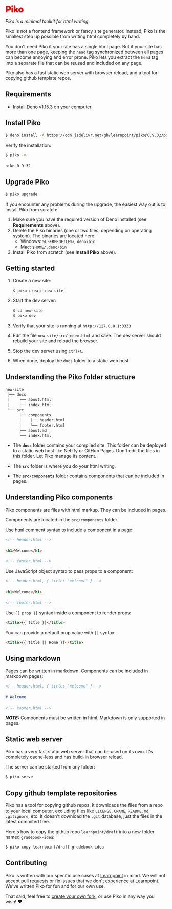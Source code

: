 <img src="piko.svg" height="24px">

_Piko is a minimal toolkit for html writing._

Piko is not a frontend framework or fancy site generator. Instead, Piko is the smallest step up possible from writing html completely by hand.

You don't need Piko if your site has a single html page. But if your site has more than one page, keeping the ```head``` tag synchronized between all pages can become annoying and error prone. Piko lets you extract the ```head``` tag into a separate file that can be reused and included on any page.

Piko also has a fast static web server with browser reload, and a tool for copying github template repos.

## Requirements

- [Install Deno](https://deno.land/manual/getting_started/installation) v1.15.3 on your computer.

## Install Piko

```bash
$ deno install -A https://cdn.jsdelivr.net/gh/learnpoint/piko@0.9.32/piko.js
```

Verify the installation:

```bash
$ piko -v

piko 0.9.32
```

## Upgrade Piko

```bash
$ piko upgrade
```

If you encounter any problems during the upgrade, the easiest way out is to install Piko from scratch:

1. Make sure you have the required version of Deno installed (see **Requirements** above).
2. Delete the Piko binaries (one or two files, depending on operating system). The binaries are located here:
    - Windows: ```%USERPROFILE%\.deno\bin```
    - Mac: ```$HOME/.deno/bin```
3. Install Piko from scratch (see **Install Piko** above).

## Getting started

1. Create a new site:

    ```bash
    $ piko create new-site
    ```
2. Start the dev server:

    ```bash
    $ cd new-site
    $ piko dev
    ```

3. Verify that your site is running at ```http://127.0.0.1:3333```

4. Edit the file ```new-site/src/index.html``` and save. The dev server should rebuild your site and reload the browser.

5. Stop the dev server using ```Ctrl+C```.

6. When done, deploy the ```docs``` folder to a static web host.

## Understanding the Piko folder structure

```
new-site
 ├── docs
 |    ├── about.html
 |    └── index.html
 └── src
      ├── components
      |    ├── header.html
      |    └── footer.html
      ├── about.md
      └── index.html
```

- The **```docs```** folder contains your compiled site. This folder can be deployed to a static web host like Netlify or GitHub Pages. Don't edit the files in this folder. Let Piko manage its content.

- The **```src```** folder is where you do your html writing.

- The **```src/components```** folder contains components that can be included in pages.

## Understanding Piko components

Piko components are files with html markup. They can be included in pages.

Components are located in the ```src/components``` folder.

Use html comment syntax to include a component in a page:

```html
<!-- header.html -->

<h1>Welcome</h1>

<!-- footer.html -->
```

Use JavaScript object syntax to pass props to a component:

```html
<!-- header.html, { title: "Welcome" } -->

<h1>Welcome</h1>

<!-- footer.html -->
```

Use ```{{ prop }}``` syntax inside a component to render props:

```html
<title>{{ title }}</title>
```

You can provide a default prop value with ```||``` syntax:

```html
<title>{{ title || Home }}</title>
```

## Using markdown

Pages can be written in markdown. Components can be included in markdown pages:

```md
<!-- header.html, { title: "Welcome" } -->

# Welcome

<!-- footer.html -->
```

***NOTE:*** Components must be written in html. Markdown is only supported in pages.

## Static web server

Piko has a very fast static web server that can be used on its own. It's completely cache-less and has build-in browser reload.

The server can be started from any folder:

```bash
$ piko serve
```

## Copy github template repositories

Piko has a tool for copying github repos. It downloads the files from a repo to your local computer, excluding files like ```LICENSE```, ```CNAME```, ```README.md```, ```.gitignore```, etc. It doesn't download the ```.git``` database, just the files in the latest commited tree.

Here's how to copy the github repo ```learnpoint/draft``` into a new folder named ```gradebook-idea```:

```bash
$ piko copy learnpoint/draft gradebook-idea
```


## Contributing

Piko is written with our specific use cases at [Learnpoint](https://github.com/learnpoint) in mind. We will not accept pull requests or fix issues that we don't experience at Learnpoint. We've written Piko for fun and for our own use.

That said, feel free to [create your own fork](https://docs.github.com/en/free-pro-team@latest/github/getting-started-with-github/fork-a-repo), or use Piko in any way you wish! ❤️
